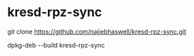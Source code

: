 # kresd-rpz-sync
git clone https://github.com/najiebhaswell/kresd-rpz-sync.git

dpkg-deb --build kresd-rpz-sync
